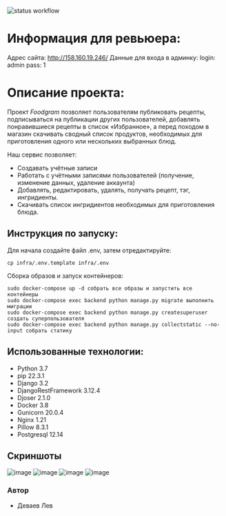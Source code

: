 ![status workflow](https://github.com/Exxxxpo/foodgram-project-react/actions/workflows/foodgram_workflow.yml/badge.svg)

# Информация для ревьюера:

Адрес сайта: http://158.160.19.246/
Данные для входа в админку:
login: admin
pass: 1


# Описание проекта:

Проект *Foodgram* позволяет пользователям публиковать рецепты, подписываться
на публикации других пользователей, добавлять понравившиеся рецепты в список
«Избранное», а перед походом в магазин скачивать сводный список продуктов,
необходимых для приготовления одного или нескольких выбранных блюд.

Наш сервис позволяет:

* Создавать учётные записи
* Работать с учётными записями пользователей (получение, изменение данных, удаление аккаунта)
* Добавлять, редактировать, удалять, получать рецепт, тэг, ингридиенты.
* Скачивать список ингридиентов необходимых для приготовления блюда.

## Инструкция по запуску:
Для начала создайте файл .env, затем отредактируйте:
```
cp infra/.env.template infra/.env
```
Сборка образов и запуск контейнеров:
```
sudo docker-compose up -d собрать все образы и запустить все контейнеры
sudo docker-compose exec backend python manage.py migrate выполнить миграции
sudo docker-compose exec backend python manage.py createsuperuser создать суперпользователя
sudo docker-compose exec backend python manage.py collectstatic --no-input собрать статику
```

## Использованные технологии:

* Python 3.7
* pip 22.3.1
* Django 3.2
* DjangoRestFramework 3.12.4
* Djoser 2.1.0
* Docker 3.8
* Gunicorn 20.0.4
* Nginx 1.21
* Pillow 8.3.1
* Postgresql 12.14

## Скриншоты
![image](https://github.com/Exxxxpo/foodgram-project-react/assets/102860715/d88399cf-3155-4393-b350-468b30a72952)
![image](https://github.com/Exxxxpo/foodgram-project-react/assets/102860715/749a86d6-2c8b-4e86-a853-5f66cf91211a)
![image](https://github.com/Exxxxpo/foodgram-project-react/assets/102860715/405e1b70-0d67-4870-a673-74c557d0c494)
![image](https://github.com/Exxxxpo/foodgram-project-react/assets/102860715/df9b9d94-5821-4b8e-ab07-efc3808c66fa)


### Автор

- Деваев Лев
